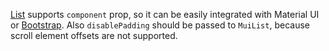 [List](https://af-utils.com/virtual/reference/virtual-react.list) supports `component` prop, so it can be easily integrated with Material UI or [Bootstrap](https://af-utils.com/virtual/examples/react/list/bootstrap). Also `disablePadding` should be passed to `MuiList`, because scroll element offsets are not supported.
